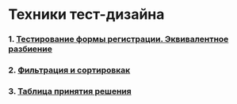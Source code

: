 # Техники тест-дизайна

### 1. [Тестирование формы регистрации. Эквивалентное разбиение](https://docs.google.com/spreadsheets/d/1pK5M2Xv-E7-1u7Hrw8f10OfIqEqwjERz1YSb519fu-0/edit?usp=sharing)

### 2. [Фильтрация и сортировкак](https://docs.google.com/spreadsheets/d/1pK5M2Xv-E7-1u7Hrw8f10OfIqEqwjERz1YSb519fu-0/edit?usp=sharing)
### 3. [Таблица принятия решения](https://docs.google.com/spreadsheets/d/1CokSOtQfmwz_E83KYIsCBZO05-3nN7xeoA6nfFml1Ls/edit?usp=sharing)
